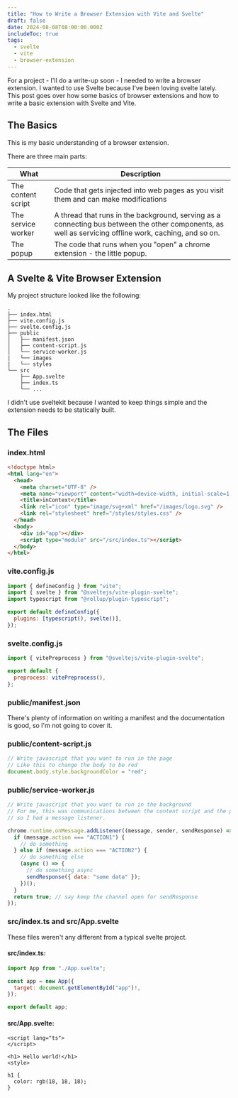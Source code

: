 ```yaml
---
title: "How to Write a Browser Extension with Vite and Svelte"
draft: false
date: 2024-08-08T08:00:00.000Z
includeToc: true
tags:
  - svelte
  - vite
  - browser-extension
---
```


For a project - I'll do a write-up soon - I needed to write a browser extension. I wanted to use Svelte because I've been loving svelte lately. This post goes over how some basics of browser extensions and how to write a basic extension with Svelte and Vite.

## The Basics

This is my basic understanding of a browser extension.

There are three main parts:

| What               | Description                                                                                                                                            |
| ------------------ | ------------------------------------------------------------------------------------------------------------------------------------------------------ |
| The content script | Code that gets injected into web pages as you visit them and can make modifications                                                                    |
| The service worker | A thread that runs in the background, serving as a connecting bus between the other components, as well as servicing offline work, caching, and so on. |
| The popup          | The code that runs when you "open" a chrome extension - the little popup.                                                                              |

## A Svelte & Vite Browser Extension

My project structure looked like the following:

```
.
├── index.html
├── vite.config.js
├── svelte.config.js
├── public
│   ├── manifest.json
│   ├── content-script.js
│   └── service-worker.js
|   └── images
|   └── styles
└── src
    ├── App.svelte
    ├── index.ts
    └── ...
```

I didn't use sveltekit because I wanted to keep things simple and the extension needs to be statically built.

## The Files

### index.html

```html
<!doctype html>
<html lang="en">
  <head>
    <meta charset="UTF-8" />
    <meta name="viewport" content="width=device-width, initial-scale=1.0" />
    <title>inContext</title>
    <link rel="icon" type="image/svg+xml" href="/images/logo.svg" />
    <link rel="stylesheet" href="/styles/styles.css" />
  </head>
  <body>
    <div id="app"></div>
    <script type="module" src="/src/index.ts"></script>
  </body>
</html>
```

### vite.config.js

```js
import { defineConfig } from "vite";
import { svelte } from "@sveltejs/vite-plugin-svelte";
import typescript from "@rollup/plugin-typescript";

export default defineConfig({
  plugins: [typescript(), svelte()],
});
```

### svelte.config.js

```js
import { vitePreprocess } from "@sveltejs/vite-plugin-svelte";

export default {
  preprocess: vitePreprocess(),
};
```

### public/manifest.json

There's plenty of information on writing a manifest and the documentation is good, so I'm not going to cover it.

### public/content-script.js

```js
// Write javascript that you want to run in the page
// Like this to change the body to be red
document.body.style.backgroundColor = "red";
```

### public/service-worker.js

```js
// Write javascript that you want to run in the background
// For me, this was communications between the content script and the popup
// so I had a message listener.

chrome.runtime.onMessage.addListener((message, sender, sendResponse) => {
  if (message.action === "ACTION1") {
    // do something
  } else if (message.action === "ACTION2") {
    // do something else
    (async () => {
      // do something async
      sendResponse({ data: "some data" });
    })();
  }
  return true; // say keep the channel open for sendResponse
});
```

### src/index.ts and src/App.svelte

These files weren't any different from a typical svelte project.

#### src/index.ts:

```js
import App from "./App.svelte";

const app = new App({
  target: document.getElementById("app")!,
});

export default app;
```

#### src/App.svelte:

```svelte
<script lang="ts">
</script>

<h1> Hello world!</h1>
<style>

h1 {
  color: rgb(18, 18, 18);
}

```
